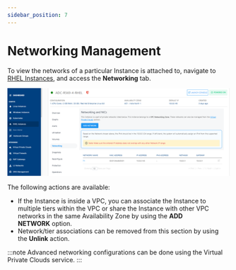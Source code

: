 ```yaml
---
sidebar_position: 7
---
```

# Networking Management

 To view the networks of a particular Instance is attached to, navigate to  [RHEL Instances](AboutRHELInstances.md), and access the **Networking** tab.

![Networking Management](img/NetworkingManagement.png)

The following actions are available:

- If the Instance is inside a VPC, you can associate the Instance to multiple tiers within the VPC or share the Instance with other VPC networks in the same Availability Zone by using the **ADD NETWORK** option.
- Network/tier associations can be removed from this section by using the **Unlink** action.

:::note
Advanced networking configurations can be done using the Virtual Private Clouds service.
:::





